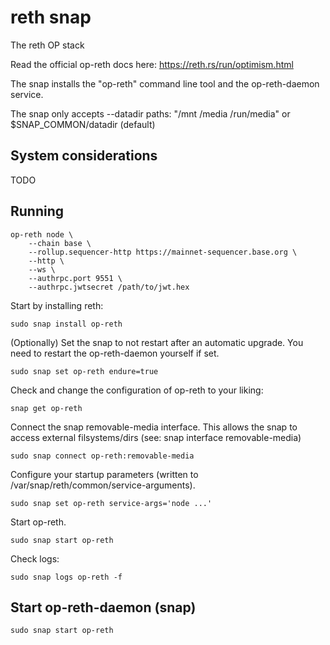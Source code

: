 # reth snap

The reth OP stack

Read the official op-reth docs here: https://reth.rs/run/optimism.html

The snap installs the "op-reth" command line tool and the op-reth-daemon service.

The snap only accepts --datadir paths: "/mnt /media /run/media" or $SNAP_COMMON/datadir (default)

## System considerations

TODO

## Running

```
op-reth node \
    --chain base \
    --rollup.sequencer-http https://mainnet-sequencer.base.org \
    --http \
    --ws \
    --authrpc.port 9551 \
    --authrpc.jwtsecret /path/to/jwt.hex
```

Start by installing reth:

    sudo snap install op-reth

(Optionally) Set the snap to not restart after an automatic upgrade. You need to restart the op-reth-daemon yourself if set.

    sudo snap set op-reth endure=true

Check and change the configuration of op-reth to your liking:

    snap get op-reth

Connect the snap removable-media interface. This allows the snap to access external filsystems/dirs (see: snap interface removable-media)

    sudo snap connect op-reth:removable-media

Configure your startup parameters (written to /var/snap/reth/common/service-arguments). 

    sudo snap set op-reth service-args='node ...'

Start op-reth.

    sudo snap start op-reth


Check logs:

    sudo snap logs op-reth -f


## Start op-reth-daemon (snap)
    sudo snap start op-reth